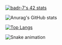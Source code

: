[![badr-7's 42 stats](https://badge.mediaplus.ma/greenbinary/mel-hous)](https://github.com/oakoudad/badge42)

![Anurag's GitHub stats](https://github-readme-stats.vercel.app/api?username=badr-7&show_icons=true&theme=radical)

[![Top Langs](https://github-readme-stats.vercel.app/api/top-langs/?username=badr-7&layout=compact)](https://github.com/anuraghazra/github-readme-stats)

![Snake animation](https://github.com/badr-7/badr-7/blob/output/github-contribution-grid-snake.svg)

<!--
**badr-7/badr-7** is a ✨ _special_ ✨ repository because its `README.md` (this file) appears 
Here are some ideas to get you started:
I created my GitHub profile to showcase my projects, contributions, and skills to potential employers and collaborate with other developers in the community
- 🔭 I’m currently working on ...
- 🌱 I’m currently learning ...
- 👯 I’m looking to collaborate on ...
- 🤔 I’m looking for help with ...
- 💬 Ask me about ...
- 📫 How to reach me: ...
- 😄 Pronouns: ...
- ⚡ Fun fact: ...
-->
